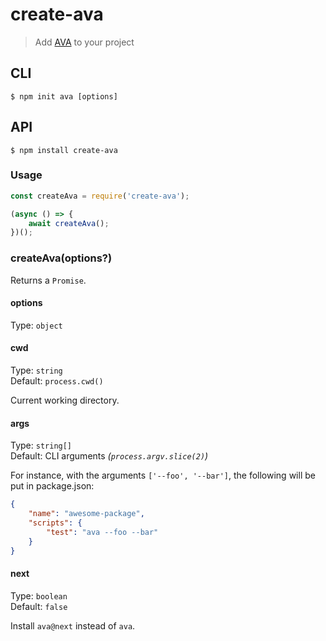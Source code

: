 # create-ava

> Add [AVA](https://avajs.dev) to your project

## CLI

```
$ npm init ava [options]
```

## API

```
$ npm install create-ava
```

### Usage

```js
const createAva = require('create-ava');

(async () => {
	await createAva();
})();
```

### createAva(options?)

Returns a `Promise`.

#### options

Type: `object`

#### cwd

Type: `string`\
Default: `process.cwd()`

Current working directory.

#### args

Type: `string[]`\
Default: CLI arguments *(`process.argv.slice(2)`)*

For instance, with the arguments `['--foo', '--bar']`, the following will be put in package.json:

```json
{
	"name": "awesome-package",
	"scripts": {
		"test": "ava --foo --bar"
	}
}
```

#### next

Type: `boolean`\
Default: `false`

Install `ava@next` instead of `ava`.
